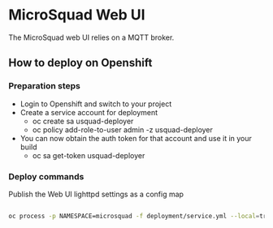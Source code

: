 # MicroSquad Web UI

The MicroSquad web UI relies on a MQTT broker.

## How to deploy on Openshift

### Preparation steps

* Login to Openshift and switch to your project
* Create a service account for deployment
  * oc create sa usquad-deployer
  * oc policy add-role-to-user admin -z usquad-deployer
* You can now obtain the auth token for that account and use it in your build
  * oc sa get-token usquad-deployer

### Deploy commands

Publish the Web UI lighttpd settings as a config map
```bash

```

```bash
oc process -p NAMESPACE=microsquad -f deployment/service.yml --local=true | oc apply -f -
```